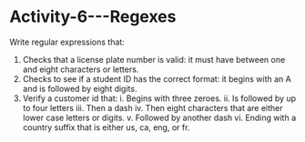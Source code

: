 # Activity-6---Regexes

Write regular expressions that:
1. Checks that a license plate number is valid: it must have between one and eight characters or letters.
2. Checks to see if a student ID has the correct format: it begins with an A and is followed by eight digits.
3. Verify a customer id that:
    i. Begins with three zeroes.
    ii. Is followed by up to four letters
    iii. Then a dash
    iv. Then eight characters that are either lower case letters or digits.
    v. Followed by another dash
    vi. Ending with a country suffix that is either us, ca, eng, or fr.

